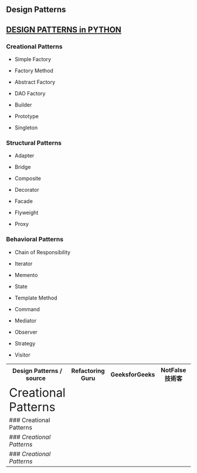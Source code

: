 ## Design Patterns


## [DESIGN PATTERNS in PYTHON](https://refactoring.guru/design-patterns/python)
	
	
### Creational Patterns	

  - Simple Factory
	
  - Factory Method
	
  - Abstract Factory
	
  - DAO Factory
	
  - Builder
	
  - Prototype
	
  - Singleton
	
### Structural Patterns	
	
  - Adapter
	
  - Bridge
	
  - Composite
	
  - Decorator
	
  - Facade
	
  - Flyweight
	
  - Proxy

### Behavioral Patterns	
	
  - Chain of Responsibility
	
  - Iterator
	
  - Memento
	
  - State
	
  - Template Method
	
  - Command
	
  - Mediator
	
  - Observer
	
  - Strategy
	
  - Visitor
  
  
  
<table>

<tr>
<th>Design Patterns / source &nbsp;</th>
<th>Refactoring Guru</th>
<th>GeeksforGeeks</th>
<th>NotFalse 技術客</th>
<th>faif github</th>
<th>其他</th>
</tr>

<!-- Line 1 -->
<tr>
<td><font size="+3">Creational Patterns</font></td>
<td></td>
<td></td>
<td></td>
<td></td>
<td></td>
</tr>

<!-- Line 2 -->
<tr>
<td>### Creational Patterns</td>
<td></td>
<td></td>
<td></td>
<td></td>
<td></td>
</tr>

<!-- Line 3 -->
<tr>
<td><em>### Creational Patterns</em></td>
<td></td>
<td></td>
<td></td>
<td></td>
<td></td>
</tr>

<!-- Line 4 -->
<tr>
<td><em>### Creational Patterns</em></td>
<td></td>
<td></td>
<td></td>
<td></td>
<td></td>
</tr>
